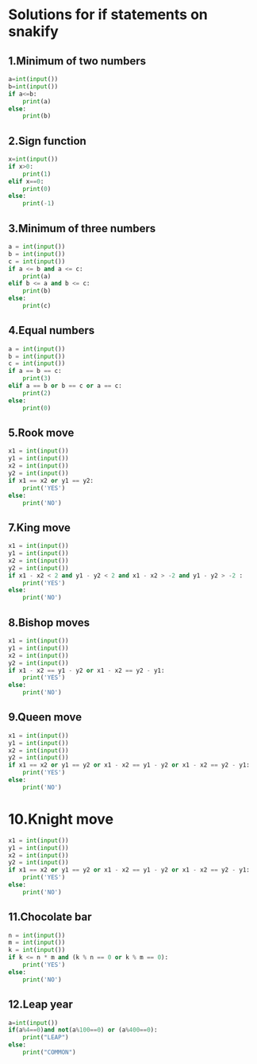 # Solutions for if statements on snakify

##  1.Minimum of two numbers

```.py
a=int(input())
b=int(input())
if a<=b:
    print(a)
else:
    print(b)
```

## 2.Sign function

```.py
x=int(input())
if x>0:
    print(1)
elif x==0:
    print(0)
else:
    print(-1)
```

## 3.Minimum of three numbers

```.py
a = int(input())
b = int(input())
c = int(input())
if a <= b and a <= c:
    print(a)
elif b <= a and b <= c:
    print(b)
else:
    print(c)
```

## 4.Equal numbers

```.py
a = int(input())
b = int(input())
c = int(input())
if a == b == c:
    print(3)
elif a == b or b == c or a == c:
    print(2)
else:
    print(0)
```

## 5.Rook move

```.py
x1 = int(input())
y1 = int(input())
x2 = int(input())
y2 = int(input())
if x1 == x2 or y1 == y2:
    print('YES')
else:
    print('NO')
```

## 7.King move

```.py
x1 = int(input())
y1 = int(input())
x2 = int(input())
y2 = int(input())
if x1 - x2 < 2 and y1 - y2 < 2 and x1 - x2 > -2 and y1 - y2 > -2 :
    print('YES')
else:
    print('NO')
```

## 8.Bishop moves

```.py
x1 = int(input())
y1 = int(input())
x2 = int(input())
y2 = int(input())
if x1 - x2 == y1 - y2 or x1 - x2 == y2 - y1:
    print('YES')
else:
    print('NO')
```

## 9.Queen move

```.py
x1 = int(input())
y1 = int(input())
x2 = int(input())
y2 = int(input())
if x1 == x2 or y1 == y2 or x1 - x2 == y1 - y2 or x1 - x2 == y2 - y1:
    print('YES')
else:
    print('NO')
```

# 10.Knight move

```.py
x1 = int(input())
y1 = int(input())
x2 = int(input())
y2 = int(input())
if x1 == x2 or y1 == y2 or x1 - x2 == y1 - y2 or x1 - x2 == y2 - y1:
    print('YES')
else:
    print('NO')
```

## 11.Chocolate bar

```.py
n = int(input())
m = int(input())
k = int(input())
if k <= n * m and (k % n == 0 or k % m == 0):
    print('YES')
else:
    print('NO')
```

## 12.Leap year

```.py
a=int(input())
if(a%4==0)and not(a%100==0) or (a%400==0):
    print("LEAP")
else:
    print("COMMON")
```
